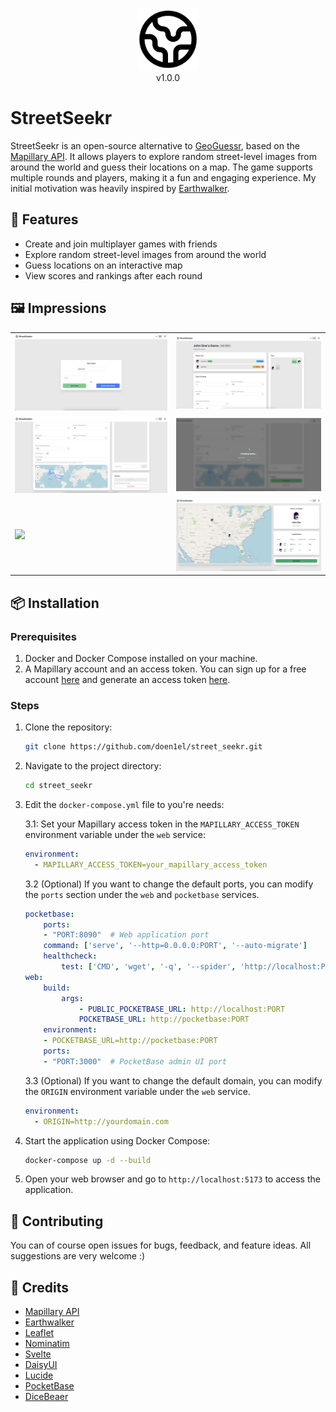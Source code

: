 <p align="center">
    <img src="docs/icon/icon.png" alt="App Icon" width="100" />
    <br>
    v1.0.0
</p>

# StreetSeekr

StreetSeekr is an open-source alternative to [GeoGuessr](https://www.geoguessr.com/), based on the [Mapillary API](https://www.mapillary.com). It allows players to explore random street-level images from around the world and guess their locations on a map. The game supports multiple rounds and players, making it a fun and engaging experience. My initial motivation was heavily inspired by [Earthwalker](https://gitlab.com/glatteis/earthwalker).

## 💪 Features

- Create and join multiplayer games with friends
- Explore random street-level images from around the world
- Guess locations on an interactive map
- View scores and rankings after each round

## 🖼️ Impressions

<table>
    <tr>
        <td><img src="docs/feature_graphics/1.png" width="100%"></td>
        <td><img src="docs/feature_graphics/2.png" width="100%"></td>
    </tr>
    <tr>
        <td><img src="docs/feature_graphics/3.png" width="100%"></td>
        <td><img src="docs/feature_graphics/4.png" width="100%"></td>
    </tr>
    <tr>
        <td><img src="docs/feature_graphics/5.png" width="100%"></td>
        <td><img src="docs/feature_graphics/6.png" width="100%"></td>
    </tr>
</table>

## 📦 Installation

### Prerequisites

1. Docker and Docker Compose installed on your machine.
2. A Mapillary account and an access token. You can sign up for a free account [here](https://www.mapillary.com/dashboard/developers) and generate an access token [here](www.mapillary.com/dashboard/developers).

### Steps

1. Clone the repository:
   ```bash
   git clone https://github.com/doen1el/street_seekr.git
   ```
2. Navigate to the project directory:
   ```bash
   cd street_seekr
   ```
3. Edit the `docker-compose.yml` file to you're needs:

   3.1: Set your Mapillary access token in the `MAPILLARY_ACCESS_TOKEN` environment variable under the `web` service:

   ```yaml
   environment:
     - MAPILLARY_ACCESS_TOKEN=your_mapillary_access_token
   ```

   3.2 (Optional) If you want to change the default ports, you can modify the `ports` section under the `web` and `pocketbase` services.

   ```yaml
   pocketbase:
       ports:
       - "PORT:8090"  # Web application port
       command: ['serve', '--http=0.0.0.0:PORT', '--auto-migrate']
       healthcheck:
           test: ['CMD', 'wget', '-q', '--spider', 'http://localhost:PORT/api/health']
   web:
       build:
           args:
               - PUBLIC_POCKETBASE_URL: http://localhost:PORT
               POCKETBASE_URL: http://pocketbase:PORT
       environment:
       - POCKETBASE_URL=http://pocketbase:PORT
       ports:
       - "PORT:3000"  # PocketBase admin UI port
   ```

   3.3 (Optional) If you want to change the default domain, you can modify the `ORIGIN` environment variable under the `web` service.

   ```yaml
   environment:
     - ORIGIN=http://yourdomain.com
   ```

4. Start the application using Docker Compose:
   ```bash
   docker-compose up -d --build
   ```
5. Open your web browser and go to `http://localhost:5173` to access the application.

## 🚀 Contributing

You can of course open issues for bugs, feedback, and feature ideas. All suggestions are very welcome :)

## 📜 Credits

- [Mapillary API](https://www.mapillary.com)
- [Earthwalker](https://gitlab.com/glatteis/earthwalker)
- [Leaflet](https://github.com/Leaflet)
- [Nominatim](https://nominatim.openstreetmap.org)
- [Svelte](https://svelte.dev/)
- [DaisyUI](https://daisyui.com/)
- [Lucide](https://lucide.dev/)
- [PocketBase](https://pocketbase.io/)
- [DiceBeaer](https://www.dicebear.com/)
